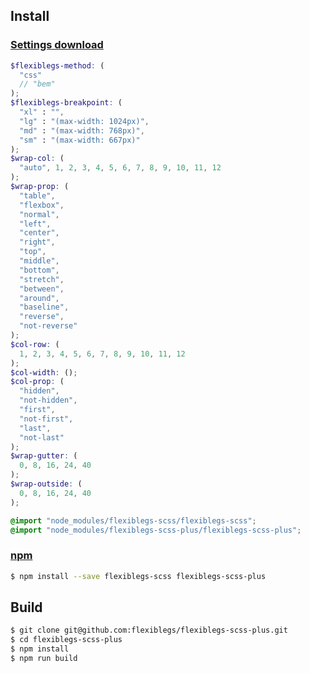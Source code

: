 
## Install

### [Settings download](https://raw.githubusercontent.com/flexiblegs/flexiblegs-scss-plus/master/flexiblegs-settings.scss)
```scss
$flexiblegs-method: (
  "css"
  // "bem"
);
$flexiblegs-breakpoint: (
  "xl" : "",
  "lg" : "(max-width: 1024px)",
  "md" : "(max-width: 768px)",
  "sm" : "(max-width: 667px)"
);
$wrap-col: (
  "auto", 1, 2, 3, 4, 5, 6, 7, 8, 9, 10, 11, 12
);
$wrap-prop: (
  "table",
  "flexbox",
  "normal",
  "left",
  "center",
  "right",
  "top",
  "middle",
  "bottom",
  "stretch",
  "between",
  "around",
  "baseline",
  "reverse",
  "not-reverse"
);
$col-row: (
  1, 2, 3, 4, 5, 6, 7, 8, 9, 10, 11, 12
);
$col-width: ();
$col-prop: (
  "hidden",
  "not-hidden",
  "first",
  "not-first",
  "last",
  "not-last"
);
$wrap-gutter: (
  0, 8, 16, 24, 40
);
$wrap-outside: (
  0, 8, 16, 24, 40
);

@import "node_modules/flexiblegs-scss/flexiblegs-scss";
@import "node_modules/flexiblegs-scss-plus/flexiblegs-scss-plus";
```

### [npm](https://www.npmjs.com/package/flexiblegs-scss-plus)
```bash
$ npm install --save flexiblegs-scss flexiblegs-scss-plus
```

## Build
```bash
$ git clone git@github.com:flexiblegs/flexiblegs-scss-plus.git
$ cd flexiblegs-scss-plus
$ npm install
$ npm run build
```
